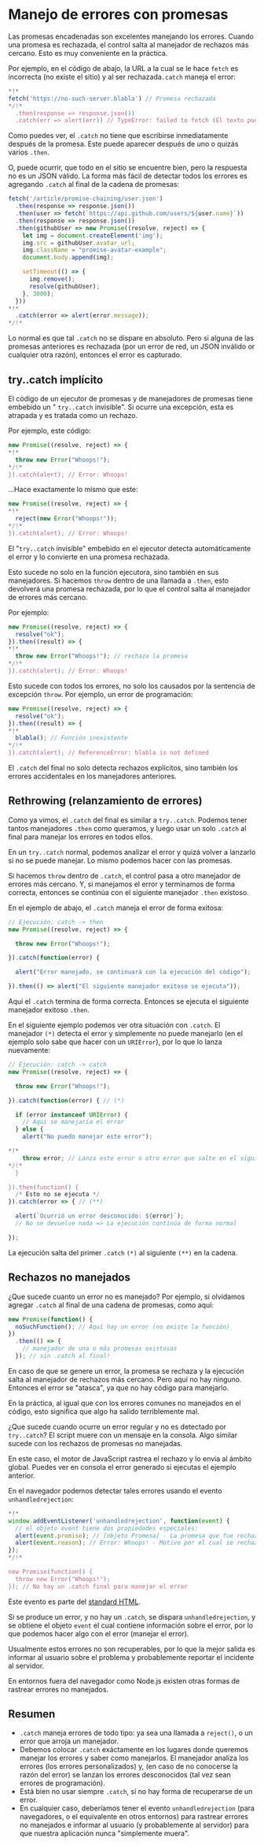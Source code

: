 
# Manejo de errores con promesas

Las promesas encadenadas son excelentes manejando los errores. Cuando una promesa es rechazada, el control salta al manejador de rechazos más cercano. Esto es muy conveniente en la práctica.

Por ejemplo, en el código de abajo, la URL a la cual se le hace `fetch` es incorrecta (no existe el sitio) y al ser rechazada`.catch` maneja el error:

```js run
*!*
fetch('https://no-such-server.blabla') // Promesa rechazada
*/!*
  .then(response => response.json())
  .catch(err => alert(err)) // TypeError: failed to fetch (El texto puede variar, dependiendo del error)
```

Como puedes ver, el `.catch` no tiene que escribirse inmediatamente después de la promesa. Este puede aparecer después de uno o quizás varios `.then`.

O, puede ocurrir, que todo en el sitio se encuentre bien, pero la respuesta no es un JSON válido. La forma más fácil de detectar todos los errores es agregando `.catch` al final de la cadena de promesas:

```js run
fetch('/article/promise-chaining/user.json')
  .then(response => response.json())
  .then(user => fetch(`https://api.github.com/users/${user.name}`))
  .then(response => response.json())
  .then(githubUser => new Promise((resolve, reject) => {
    let img = document.createElement('img');
    img.src = githubUser.avatar_url;
    img.className = "promise-avatar-example";
    document.body.append(img);

    setTimeout(() => {
      img.remove();
      resolve(githubUser);
    }, 3000);
  }))
*!*
  .catch(error => alert(error.message));
*/!*
```

Lo normal es que tal `.catch` no se dispare en absoluto. Pero si alguna de las promesas anteriores es rechazada (por un error de red, un JSON inválido or cualquier otra razón), entonces el error es capturado.

## try..catch implícito

El código de un ejecutor de promesas y de manejadores de promesas tiene embebido un " `try..catch` invisible". Si ocurre una excepción, esta es atrapada y es tratada como un rechazo.

Por ejemplo, este código:

```js run
new Promise((resolve, reject) => {
*!*
  throw new Error("Whoops!");
*/!*
}).catch(alert); // Error: Whoops!
```

...Hace exactamente lo mismo que este:

```js run
new Promise((resolve, reject) => {
*!*
  reject(new Error("Whoops!"));
*/!*
}).catch(alert); // Error: Whoops!
```

El "`try..catch` invisible" embebido en el ejecutor detecta automáticamente el error y lo convierte en una promesa rechazada.

Esto sucede no solo en la función ejecutora, sino también en sus manejadores. Si hacemos `throw` dentro de una llamada a `.then`, esto devolverá una promesa rechazada, por lo que el control salta al manejador de errores más cercano.

Por ejemplo:

```js run
new Promise((resolve, reject) => {
  resolve("ok");
}).then((result) => {
*!*
  throw new Error("Whoops!"); // rechaza la promesa
*/!*
}).catch(alert); // Error: Whoops!
```

Esto sucede con todos los errores, no solo los causados por la sentencia de excepción `throw`. Por ejemplo, un error de programación:

```js run
new Promise((resolve, reject) => {
  resolve("ok");
}).then((result) => {
*!*
  blabla(); // Función inexistente
*/!*
}).catch(alert); // ReferenceError: blabla is not defined
```

El `.catch` del final no solo detecta rechazos explícitos, sino también los errores accidentales en los manejadores anteriores.

## Rethrowing (relanzamiento de errores)

Como ya vimos, el `.catch` del final es similar a `try..catch`. Podemos tener tantos manejadores `.then` como queramos, y luego usar un solo `.catch` al final para manejar los errores en todos ellos.

En un `try..catch` normal, podemos analizar el error y quizá volver a lanzarlo si no se puede manejar. Lo mismo podemos hacer con las promesas.

Si hacemos `throw` dentro de `.catch`, el control pasa a otro manejador de errores más cercano. Y, si manejamos el error y terminamos de forma correcta, entonces se continúa con el siguiente manejador `.then` existoso.

En el ejemplo de abajo, el `.catch` maneja el error de forma exitosa:

```js run
// Ejecución: catch -> then
new Promise((resolve, reject) => {

  throw new Error("Whoops!");

}).catch(function(error) {

  alert("Error manejado, se continuará con la ejecución del código");

}).then(() => alert("El siguiente manejador exitoso se ejecuta"));
```

Aqui el `.catch` termina de forma correcta. Entonces se ejecuta el siguiente manejador exitoso `.then`.

En el siguiente ejemplo podemos ver otra situación con `.catch`. El manejador `(*)` detecta el error y simplemente no puede manejarlo (en el ejemplo solo sabe que hacer con un `URIError`), por lo que lo lanza nuevamente:

```js run
// Ejecución: catch -> catch
new Promise((resolve, reject) => {

  throw new Error("Whoops!");

}).catch(function(error) { // (*)

  if (error instanceof URIError) {
    // Aqui se manejaría el error
  } else {
    alert("No puedo manejar este error");

*!*
    throw error; // Lanza este error u otro error que salte en el siguiente catch.
*/!*
  }

}).then(function() {
  /* Esto no se ejecuta */
}).catch(error => { // (**)

  alert(`Ocurrió un error desconocido: ${error}`);
  // No se devuelve nada => La ejecución continúa de forma normal

});
```

La ejecución salta del primer `.catch` `(*)` al siguiente `(**)` en la cadena.

## Rechazos no manejados

¿Que sucede cuanto un error no es manejado? Por ejemplo, si olvidamos agregar `.catch` al final de una cadena de promesas, como aquí:

```js untrusted run refresh
new Promise(function() {
  noSuchFunction(); // Aquí hay un error (no existe la función)
})
  .then(() => {
    // manejador de una o más promesas existosas
  }); // sin .catch al final!
```

En caso de que se genere un error, la promesa se rechaza y la ejecución salta al manejador de rechazos más cercano. Pero aquí no hay ninguno. Entonces el error se "atasca", ya que no hay código para manejarlo.

En la práctica, al igual que con los errores comunes no manejados en el código, esto significa que algo ha salido terriblemente mal.

¿Que sucede cuando ocurre un error regular y no es detectado por `try..catch`? El script muere con un mensaje en la consola. Algo similar sucede con los rechazos de promesas no manejadas.

En este caso, el motor de JavaScript rastrea el rechazo y lo envía al ámbito global. Puedes ver en consola el error generado si ejecutas el ejemplo anterior.

En el navegador podemos detectar tales errores usando el evento `unhandledrejection`:

```js run
*!*
window.addEventListener('unhandledrejection', function(event) {
  // el objeto event tiene dos propiedades especiales:
  alert(event.promise); // [objeto Promesa] - La promesa que fue rechazada
  alert(event.reason); // Error: Whoops! - Motivo por el cual se rechaza la promesa
});
*/!*

new Promise(function() {
  throw new Error("Whoops!");
}); // No hay un .catch final para manejar el error
```

Este evento es parte del [standard HTML](https://html.spec.whatwg.org/multipage/webappapis.html#unhandled-promise-rejections).

Si se produce un error, y no hay un `.catch`, se dispara `unhandledrejection`, y se obtiene el objeto `event` el cual contiene información sobre el error, por lo que podemos hacer algo con el error (manejar el error).

Usualmente estos errores no son recuperables, por lo que la mejor salida es informar al usuario sobre el problema y probablemente reportar el incidente al servidor.

En entornos fuera del navegador como Node.js existen otras formas de rastrear errores no manejados.

## Resumen

- `.catch` maneja errores de todo tipo: ya sea una llamada a `reject()`, o un error que arroja un manejador.
- Debemos colocar `.catch` exáctamente en los lugares donde queremos manejar los errores y saber como manejarlos. El manejador analiza los errores (los errores personalizados) y, (en caso de no conocerse la razón del error) se lanzan los errores desconocidos (tal vez sean errores de programación).
- Está bien no usar siempre `.catch`, si no hay forma de recuperarse de un error.
- En cualquier caso, deberíamos tener el evento `unhandledrejection` (para navegadores, o el equivalente en otros entornos) para rastrear errores no manejados e informar al usuario (y probablemente al servidor) para que nuestra aplicación nunca "simplemente muera".

